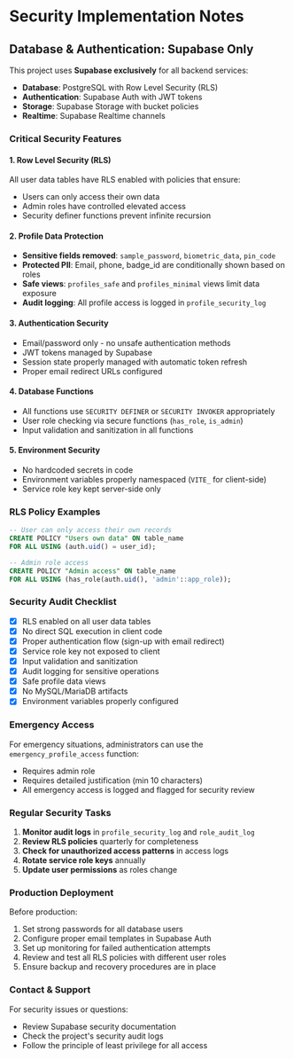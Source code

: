 # Security Implementation Notes

## Database & Authentication: Supabase Only

This project uses **Supabase exclusively** for all backend services:

- **Database**: PostgreSQL with Row Level Security (RLS)
- **Authentication**: Supabase Auth with JWT tokens
- **Storage**: Supabase Storage with bucket policies
- **Realtime**: Supabase Realtime channels

### Critical Security Features

#### 1. Row Level Security (RLS)
All user data tables have RLS enabled with policies that ensure:
- Users can only access their own data
- Admin roles have controlled elevated access
- Security definer functions prevent infinite recursion

#### 2. Profile Data Protection
- **Sensitive fields removed**: `sample_password`, `biometric_data`, `pin_code`
- **Protected PII**: Email, phone, badge_id are conditionally shown based on roles
- **Safe views**: `profiles_safe` and `profiles_minimal` views limit data exposure
- **Audit logging**: All profile access is logged in `profile_security_log`

#### 3. Authentication Security
- Email/password only - no unsafe authentication methods
- JWT tokens managed by Supabase
- Session state properly managed with automatic token refresh
- Proper email redirect URLs configured

#### 4. Database Functions
- All functions use `SECURITY DEFINER` or `SECURITY INVOKER` appropriately
- User role checking via secure functions (`has_role`, `is_admin`)
- Input validation and sanitization in all functions

#### 5. Environment Security
- No hardcoded secrets in code
- Environment variables properly namespaced (`VITE_` for client-side)
- Service role key kept server-side only

### RLS Policy Examples

```sql
-- User can only access their own records
CREATE POLICY "Users own data" ON table_name
FOR ALL USING (auth.uid() = user_id);

-- Admin role access
CREATE POLICY "Admin access" ON table_name  
FOR ALL USING (has_role(auth.uid(), 'admin'::app_role));
```

### Security Audit Checklist

- [x] RLS enabled on all user data tables
- [x] No direct SQL execution in client code
- [x] Proper authentication flow (sign-up with email redirect)
- [x] Service role key not exposed to client
- [x] Input validation and sanitization
- [x] Audit logging for sensitive operations
- [x] Safe profile data views
- [x] No MySQL/MariaDB artifacts
- [x] Environment variables properly configured

### Emergency Access

For emergency situations, administrators can use the `emergency_profile_access` function:
- Requires admin role
- Requires detailed justification (min 10 characters)
- All emergency access is logged and flagged for security review

### Regular Security Tasks

1. **Monitor audit logs** in `profile_security_log` and `role_audit_log`
2. **Review RLS policies** quarterly for completeness
3. **Check for unauthorized access patterns** in access logs
4. **Rotate service role keys** annually
5. **Update user permissions** as roles change

### Production Deployment

Before production:
1. Set strong passwords for all database users
2. Configure proper email templates in Supabase Auth
3. Set up monitoring for failed authentication attempts  
4. Review and test all RLS policies with different user roles
5. Ensure backup and recovery procedures are in place

### Contact & Support

For security issues or questions:
- Review Supabase security documentation
- Check the project's security audit logs
- Follow the principle of least privilege for all access